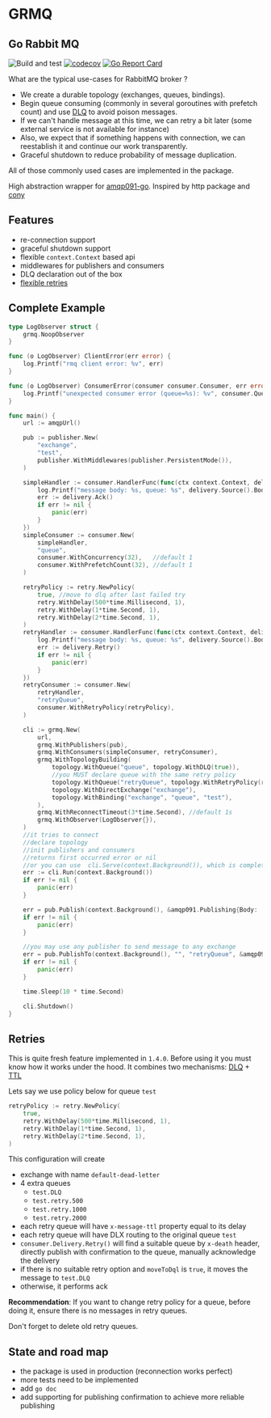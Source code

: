 # GRMQ
## Go Rabbit MQ
![Build and test](https://github.com/integration-system/grmq/actions/workflows/main.yml/badge.svg)
[![codecov](https://codecov.io/gh/integration-system/grmq/branch/main/graph/badge.svg?token=JMTTJ5O6WB)](https://codecov.io/gh/integration-system/grmq)
[![Go Report Card](https://goreportcard.com/badge/github.com/integration-system/grmq)](https://goreportcard.com/report/github.com/integration-system/grmq)

What are the typical use-cases for RabbitMQ broker ?
* We create a durable topology (exchanges, queues, bindings).
* Begin queue consuming (commonly in several goroutines with prefetch count) and use [DLQ](https://www.rabbitmq.com/dlx.html) to avoid poison messages.
* If we can't handle message at this time, we can retry a bit later (some external service is not available for instance)
* Also, we expect that if something happens with connection, we can reestablish it and continue our work transparently.
* Graceful shutdown to reduce probability of message duplication.

All of those commonly used cases are implemented in the package.

High abstraction wrapper for [amqp091-go](https://github.com/rabbitmq/amqp091-go). Inspired by http package and [cony](https://github.com/assembla/cony)

## Features
* re-connection support
* graceful shutdown support
* flexible `context.Context` based api
* middlewares for publishers and consumers
* DLQ declaration out of the box
* [flexible retries](#retries)

## Complete Example
```go
type LogObserver struct {
	grmq.NoopObserver
}

func (o LogObserver) ClientError(err error) {
	log.Printf("rmq client error: %v", err)
}

func (o LogObserver) ConsumerError(consumer consumer.Consumer, err error) {
	log.Printf("unexpected consumer error (queue=%s): %v", consumer.Queue, err)
}

func main() {
	url := amqpUrl()

	pub := publisher.New(
		"exchange",
		"test",
		publisher.WithMiddlewares(publisher.PersistentMode()),
	)

	simpleHandler := consumer.HandlerFunc(func(ctx context.Context, delivery *consumer.Delivery) {
		log.Printf("message body: %s, queue: %s", delivery.Source().Body, delivery.Source().RoutingKey)
		err := delivery.Ack()
		if err != nil {
			panic(err)
		}
	})
	simpleConsumer := consumer.New(
		simpleHandler,
		"queue",
		consumer.WithConcurrency(32),   //default 1
		consumer.WithPrefetchCount(32), //default 1
	)

	retryPolicy := retry.NewPolicy(
		true, //move to dlq after last failed try
		retry.WithDelay(500*time.Millisecond, 1),
		retry.WithDelay(1*time.Second, 1),
		retry.WithDelay(2*time.Second, 1),
	)
	retryHandler := consumer.HandlerFunc(func(ctx context.Context, delivery *consumer.Delivery) {
		log.Printf("message body: %s, queue: %s", delivery.Source().Body, delivery.Source().RoutingKey)
		err := delivery.Retry()
		if err != nil {
			panic(err)
		}
	})
	retryConsumer := consumer.New(
		retryHandler,
		"retryQueue",
		consumer.WithRetryPolicy(retryPolicy),
	)

	cli := grmq.New(
		url,
		grmq.WithPublishers(pub),
		grmq.WithConsumers(simpleConsumer, retryConsumer),
		grmq.WithTopologyBuilding(
			topology.WithQueue("queue", topology.WithDLQ(true)),
			//you MUST declare queue with the same retry policy
			topology.WithQueue("retryQueue", topology.WithRetryPolicy(retryPolicy)),
			topology.WithDirectExchange("exchange"),
			topology.WithBinding("exchange", "queue", "test"),
		),
		grmq.WithReconnectTimeout(3*time.Second), //default 1s
		grmq.WithObserver(LogObserver{}),
	)
	//it tries to connect
	//declare topology
	//init publishers and consumers
	//returns first occurred error or nil 
	//or you can use  cli.Serve(context.Background()), which is completely non-blocking
	err := cli.Run(context.Background())
	if err != nil {
		panic(err)
	}

	err = pub.Publish(context.Background(), &amqp091.Publishing{Body: []byte("hello world")})
	if err != nil {
		panic(err)
	}

	//you may use any publisher to send message to any exchange
	err = pub.PublishTo(context.Background(), "", "retryQueue", &amqp091.Publishing{Body: []byte("retry me")})
	if err != nil {
		panic(err)
	}

	time.Sleep(10 * time.Second)

	cli.Shutdown()
}
```

## Retries
This is quite fresh feature implemented in `1.4.0`.
Before using it you must know how it works under the hood.
It combines two mechanisms: [DLQ](https://www.rabbitmq.com/dlx.html) + [TTL](https://www.rabbitmq.com/ttl.html)

Lets say we use policy below for queue `test`
```go
retryPolicy := retry.NewPolicy(
	true,
	retry.WithDelay(500*time.Millisecond, 1),
	retry.WithDelay(1*time.Second, 1),
	retry.WithDelay(2*time.Second, 1), 
)
```
This configuration will create
* exchange with name `default-dead-letter`
* 4 extra queues
  * `test.DLQ`
  * `test.retry.500`
  * `test.retry.1000`
  * `test.retry.2000`
* each retry queue will have `x-message-ttl` property equal to its delay
* each retry queue will have DLX routing to the original queue `test`
* `consumer.Delivery.Retry()` will find a suitable queue by `x-death` header, directly publish with confirmation to the queue, manually acknowledge the delivery
* if there is no suitable retry option and `moveToDql` is `true`, it moves the message to `test.DLQ`
* otherwise, it performs ack

**Recommendation**: If you want to change retry policy for a queue, before doing it, ensure there is no messages in retry queues.

Don't forget to delete old retry queues. 

## State and road map
* the package is used in production (reconnection works perfect)
* more tests need to be implemented
* add `go doc`
* add supporting for publishing confirmation to achieve more reliable publishing
